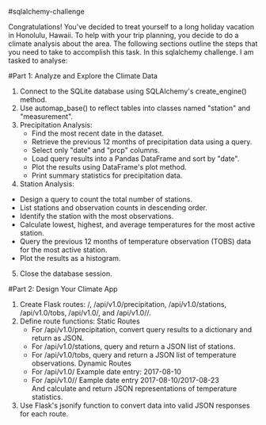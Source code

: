 #sqlalchemy-challenge

Congratulations! You've decided to treat yourself to a long holiday vacation in Honolulu, Hawaii. To help with your trip planning, you decide to do a climate analysis about the area. The following sections outline the steps that you need to take to accomplish this task. In this sqlalchemy challenge. I am tasked to analyse: 

#Part 1: Analyze and Explore the Climate Data

1. Connect to the SQLite database using SQLAlchemy's create_engine() method.
2. Use automap_base() to reflect tables into classes named "station" and "measurement".
3. Precipitation Analysis:
   - Find the most recent date in the dataset.
   - Retrieve the previous 12 months of precipitation data using a query.
   - Select only "date" and "prcp" columns.
   - Load query results into a Pandas DataFrame and sort by "date".
   - Plot the results using DataFrame's plot method.
   - Print summary statistics for precipitation data.
4. Station Analysis:
  - Design a query to count the total number of stations.
  - List stations and observation counts in descending order.
  - Identify the station with the most observations.
  - Calculate lowest, highest, and average temperatures for the most active station.
  - Query the previous 12 months of temperature observation (TOBS) data for the most active station.
  - Plot the results as a histogram.
5. Close the database session.

#Part 2: Design Your Climate App

1. Create Flask routes: /, /api/v1.0/precipitation, /api/v1.0/stations, /api/v1.0/tobs, /api/v1.0/<start>, and /api/v1.0/<start>/<end>.
2. Define route functions:
   Static Routes
   - For /api/v1.0/precipitation, convert query results to a dictionary and return as JSON.
   - For /api/v1.0/stations, query and return a JSON list of stations.
   - For /api/v1.0/tobs, query and return a JSON list of temperature observations.
   Dynamic Routes
   - For /api/v1.0/<start>
     Example date entry: 2017-08-10
   - For /api/v1.0/<start>/<end>
     Eample date entry 2017-08-10/2017-08-23   
   And calculate and return JSON representations of temperature statistics.
4. Use Flask's jsonify function to convert data into valid JSON responses for each route.

